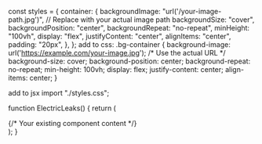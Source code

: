 const styles = {
  container: {
    backgroundImage: "url('/your-image-path.jpg')", // Replace with your actual image path
    backgroundSize: "cover",
    backgroundPosition: "center",
    backgroundRepeat: "no-repeat",
    minHeight: "100vh",
    display: "flex",
    justifyContent: "center",
    alignItems: "center",
    padding: "20px",
  },
};
add to css:
.bg-container {
  background-image: url('https://example.com/your-image.jpg'); /* Use the actual URL */
  background-size: cover;
  background-position: center;
  background-repeat: no-repeat;
  min-height: 100vh;
  display: flex;
  justify-content: center;
  align-items: center;
}

add to jsx
import "./styles.css";

function ElectricLeaks() {
  return (
    <div className="bg-container">
      <div style={styles.dashboard}>
        {/* Your existing component content */}
      </div>
    </div>
  );
}
